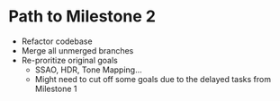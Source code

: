 # Path to Milestone 2
- Refactor codebase
- Merge all unmerged branches
- Re-proritize original goals
  - SSAO, HDR, Tone Mapping...
  - Might need to cut off some goals due to the delayed tasks from Milestone 1
 